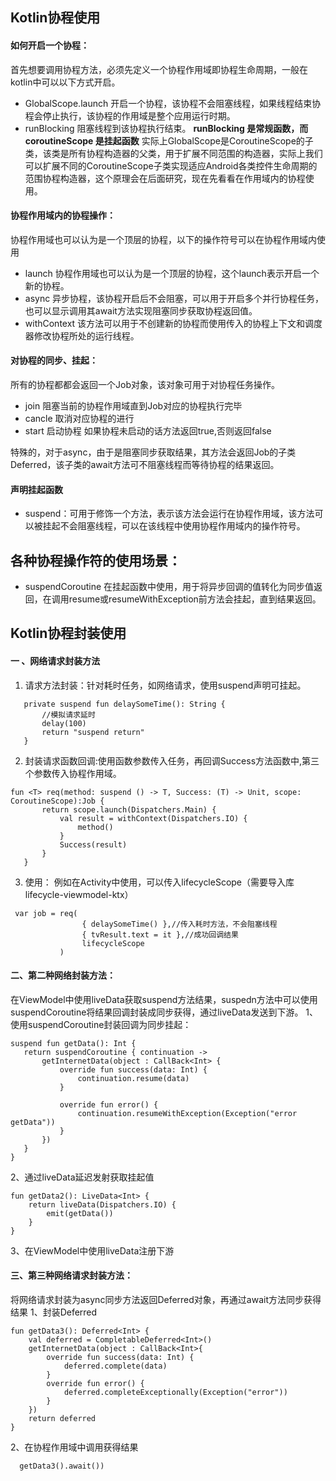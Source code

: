 ## Kotlin协程使用

#### 如何开启一个协程：
首先想要调用协程方法，必须先定义一个协程作用域即协程生命周期，一般在kotlin中可以以下方式开启。
- GlobalScope.launch 开启一个协程，该协程不会阻塞线程，如果线程结束协程会停止执行，该协程的作用域是整个应用运行时期。
- runBlocking 阻塞线程到该协程执行结束。
**runBlocking 是常规函数，而 coroutineScope 是挂起函数**
实际上GlobalScope是CoroutineScope的子类，该类是所有协程构造器的父类，用于扩展不同范围的构造器，实际上我们可以扩展不同的CoroutineScope子类实现适应Android各类控件生命周期的范围协程构造器，这个原理会在后面研究，现在先看看在作用域内的协程使用。



#### 协程作用域内的协程操作：
协程作用域也可以认为是一个顶层的协程，以下的操作符号可以在协程作用域内使用
- launch 协程作用域也可以认为是一个顶层的协程，这个launch表示开启一个新的协程。
- async 异步协程，该协程开启后不会阻塞，可以用于开启多个并行协程任务，也可以显示调用其await方法实现阻塞同步获取协程返回值。
- withContext 该方法可以用于不创建新的协程而使用传入的协程上下文和调度器修改协程所处的运行线程。


#### 对协程的同步、挂起：
所有的协程都都会返回一个Job对象，该对象可用于对协程任务操作。
- join 阻塞当前的协程作用域直到Job对应的协程执行完毕
- cancle 取消对应协程的进行
- start 启动协程 如果协程未启动的话方法返回true,否则返回false

特殊的，对于async，由于是阻塞同步获取结果，其方法会返回Job的子类Deferred，该子类的await方法可不阻塞线程而等待协程的结果返回。



#### 声明挂起函数
- suspend：可用于修饰一个方法，表示该方法会运行在协程作用域，该方法可以被挂起不会阻塞线程，可以在该线程中使用协程作用域内的操作符号。


## 各种协程操作符的使用场景：
- suspendCoroutine 在挂起函数中使用，用于将异步回调的值转化为同步值返回，在调用resume或resumeWithException前方法会挂起，直到结果返回。







## Kotlin协程封装使用

#### 一 、网络请求封装方法

1. 请求方法封装：针对耗时任务，如网络请求，使用suspend声明可挂起。
 ```
    private suspend fun delaySomeTime(): String {
        //模拟请求延时
        delay(100)
        return "suspend return"
    }
 ```
 2. 封装请求函数回调:使用函数参数传入任务，再回调Success方法函数中,第三个参数传入协程作用域。
 ```
 fun <T> req(method: suspend () -> T, Success: (T) -> Unit, scope: CoroutineScope):Job {
        return scope.launch(Dispatchers.Main) {
            val result = withContext(Dispatchers.IO) {
                method()
            }
            Success(result)
        }
    }
 ```
 3. 使用：
 例如在Activity中使用，可以传入lifecycleScope（需要导入库lifecycle-viewmodel-ktx）
 ```
  var job = req(
                 { delaySomeTime() },//传入耗时方法，不会阻塞线程
                 { tvResult.text = it },//成功回调结果
                 lifecycleScope
            )
 ```
 
 ####  二、第二种网络封装方法：
 在ViewModel中使用liveData获取suspend方法结果，suspedn方法中可以使用suspendCoroutine将结果回调封装成同步获得，通过liveData发送到下游。
 1、使用suspendCoroutine封装回调为同步挂起：
 ```
 suspend fun getData(): Int {
    return suspendCoroutine { continuation ->
        getInternetData(object : CallBack<Int> {
            override fun success(data: Int) {
                continuation.resume(data)
            }

            override fun error() {
                continuation.resumeWithException(Exception("error getData"))
            }
        })
    }
}
 ```
 2、通过liveData延迟发射获取挂起值
```
fun getData2(): LiveData<Int> {
    return liveData(Dispatchers.IO) {
        emit(getData())
    }
}
```
3、在ViewModel中使用liveData注册下游

#### 三、第三种网络请求封装方法：
将网络请求封装为async同步方法返回Deferred对象，再通过await方法同步获得结果
1、封装Deferred
```
fun getData3(): Deferred<Int> {
    val deferred = CompletableDeferred<Int>()
    getInternetData(object : CallBack<Int>{
        override fun success(data: Int) {
            deferred.complete(data)
        }
        override fun error() {
            deferred.completeExceptionally(Exception("error"))
        }
    })
    return deferred
}
```
2、在协程作用域中调用获得结果
```
  getData3().await())
```



 
 
 
 
 
 
 
 
 
 
 
 
